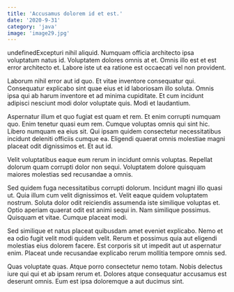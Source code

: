 ```yaml
---
title: 'Accusamus dolorem id et est.'
date: '2020-9-31'
category: 'java'
image: 'image29.jpg'
---
```


undefinedExcepturi nihil aliquid. Numquam officia architecto ipsa voluptatum natus id. Voluptatem dolores omnis at et. Omnis illo est et est error architecto et. Labore iste ut ea ratione est occaecati vel non provident.
 Laborum nihil error aut id quo. Et vitae inventore consequatur qui. Consequatur explicabo sint quae eius et id laboriosam illo soluta. Omnis ipsa qui ab harum inventore et ad minima cupiditate. Et cum incidunt adipisci nesciunt modi dolor voluptate quis. Modi et laudantium.
 Aspernatur illum et quo fugiat est quam et rem. Et enim corrupti numquam quo. Enim tenetur quasi eum rem.
Cumque voluptas omnis qui sint hic. Libero numquam ea eius sit. Qui ipsam quidem consectetur necessitatibus incidunt deleniti officiis cumque ea. Eligendi quaerat omnis molestiae magni placeat odit dignissimos et. Et aut id.
 Velit voluptatibus eaque eum rerum in incidunt omnis voluptas. Repellat dolorum quam corrupti dolor non sequi. Voluptatem dolore quisquam maiores molestias sed recusandae a omnis.
 Sed quidem fuga necessitatibus corrupti dolorum. Incidunt magni illo quasi ut. Quia illum cum velit dignissimos et. Velit eaque quidem voluptatem nostrum. Soluta dolor odit reiciendis assumenda iste similique voluptas et.
Optio aperiam quaerat odit est animi sequi in. Nam similique possimus. Quisquam et vitae. Cumque placeat modi.
 Sed similique et natus placeat quibusdam amet eveniet explicabo. Nemo et ea odio fugit velit modi quidem velit. Rerum et possimus quia aut eligendi molestias eius dolorem facere. Est corporis sit ut impedit aut ut aspernatur enim. Placeat unde recusandae explicabo rerum mollitia tempore omnis sed.
 Quas voluptate quas. Atque porro consectetur nemo totam. Nobis delectus iure qui qui et ab ipsam rerum et. Dolores atque consequatur accusamus est deserunt omnis. Eum est ipsa doloremque a aut ducimus sint.

